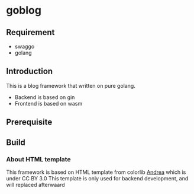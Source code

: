 # goblog

## Requirement
- swaggo
- golang
## Introduction
This is a blog framework that written on pure golang.

- Backend is based on gin
- Frontend is based on wasm

## Prerequisite

## Build


### About HTML template
This framework is based on HTML template from colorlib [Andrea](https://colorlib.com/wp/template/andrea/) which is under CC BY 3.0
This template is only used for backend development, and will replaced afterwaard